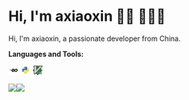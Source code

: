 # Hi, I'm axiaoxin 👋🏾 👨🏻‍💻

Hi, I'm axiaoxin, a passionate developer from China.

**Languages and Tools:**  

<code><img height="20" src="https://raw.githubusercontent.com/github/explore/80688e429a7d4ef2fca1e82350fe8e3517d3494d/topics/go/go.png"></code>
<code><img height="20" src="https://raw.githubusercontent.com/github/explore/80688e429a7d4ef2fca1e82350fe8e3517d3494d/topics/python/python.png"></code>
<code><img height="20" src="https://raw.githubusercontent.com/github/explore/80688e429a7d4ef2fca1e82350fe8e3517d3494d/topics/vim/vim.png"></code>  

![](https://github-readme-stats.vercel.app/api?username=axiaoxin&show_icons=true&count_private=true&theme=radical)![](https://github-readme-stats.vercel.app/api/top-langs/?username=axiaoxin)

